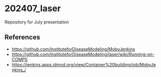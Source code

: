 # 202407_laser
Repository for July presentation

## References
- https://github.com/InstituteforDiseaseModeling/MobyJenkins
- https://github.com/InstituteforDiseaseModeling/laser/wiki/Running-on-COMPS
- https://jenkins.apps.idmod.org/view/Container%20building/job/MobyJenkins_/
